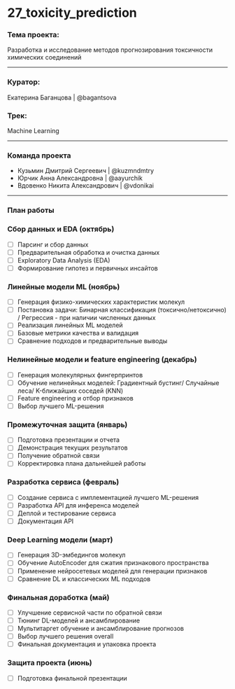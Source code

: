 # 27_toxicity_prediction

### **Тема проекта:**
Разработка и исследование методов прогнозирования токсичности химических соединений

---

### **Куратор:** 
Екатерина Баганцова  |	@bagantsova

### **Трек:**
Machine Learning

---

### Команда проекта

- Кузьмин Дмитрий Сергеевич |	@kuzmndmtry
- Юрчик Анна Александровна	| @aayurchik
- Вдовенко Никита Александрович	| @vdonikai
  
---

### План работы

### Сбор данных и EDA (октябрь)
- [ ] Парсинг и сбор данных
- [ ] Предварительная обработка и очистка данных
- [ ] Exploratory Data Analysis (EDA)
- [ ] Формирование гипотез и первичных инсайтов

### Линейные модели ML (ноябрь)
- [ ] Генерация физико-химических характеристик молекул
- [ ] Постановка задачи: Бинарная классификация (токсично/нетоксично) / Регрессия - при наличии численных данных
- [ ] Реализация линейных ML моделей
- [ ] Базовые метрики качества и валидация
- [ ] Сравнение подходов и предварительные выводы

### Нелинейные модели и feature engineering (декабрь)
- [ ] Генерация молекулярных фингерпринтов
- [ ] Обучение нелинейных моделей: Градиентный бустинг/ Случайные леса/ K-ближайших соседей (KNN)
- [ ] Feature engineering и отбор признаков
- [ ] Выбор лучшего ML-решения

### Промежуточная защита (январь)
- [ ] Подготовка презентации и отчета
- [ ] Демонстрация текущих результатов
- [ ] Получение обратной связи
- [ ] Корректировка плана дальнейшей работы

### Разработка сервиса (февраль)
- [ ] Создание сервиса с имплементацией лучшего ML-решения
- [ ] Разработка API для инференса моделей
- [ ] Деплой и тестирование сервиса
- [ ] Документация API

### Deep Learning модели (март)
- [ ] Генерация 3D-эмбедингов молекул
- [ ] Обучение AutoEncoder для сжатия признакового пространства
- [ ] Применение нейросетевых моделей для генерации признаков
- [ ] Сравнение DL и классических ML подходов

### Финальная доработка (май)
- [ ] Улучшение сервисной части по обратной связи
- [ ] Тюнинг DL-моделей и ансамблирование
- [ ] Мультитаргет обучение и ансамблирование прогнозов
- [ ] Выбор лучшего решения overall
- [ ] Финальная документация и упаковка проекта

### Защита проекта (июнь)
- [ ] Подготовка финальной презентации
